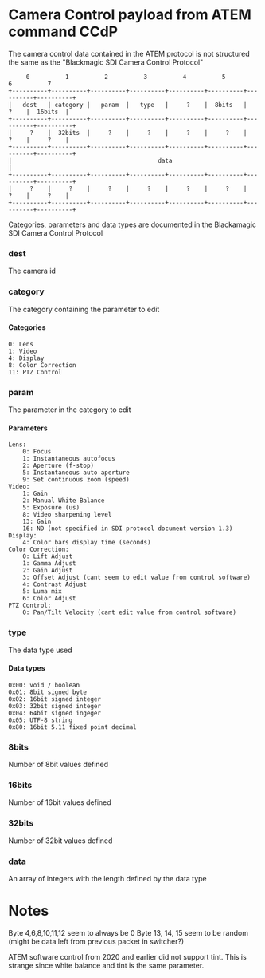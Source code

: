# Camera Control payload from ATEM command CCdP
The camera control data contained in the ATEM protocol is not structured the same as the "Blackmagic SDI Camera Control Protocol"

```
     0          1          2          3          4          5          6          7
+----------+----------+----------+----------+----------+----------+----------+----------+
|   dest   | category |   param  |   type   |     ?    |  8bits   |     ?    |  16bits  |
+----------+----------+----------+----------+----------+----------+----------+----------+
|     ?    |  32bits  |     ?    |     ?    |     ?    |     ?    |     ?    |     ?    |
+----------+----------+----------+----------+----------+----------+----------+----------+
|                                         data                                          |
+----------+----------+----------+----------+----------+----------+----------+----------+
|     ?    |     ?    |     ?    |     ?    |     ?    |     ?    |     ?    |     ?    |
+----------+----------+----------+----------+----------+----------+----------+----------+
```

Categories, parameters and data types are documented in the Blackamagic SDI Camera Control Protocol

### dest
The camera id

### category
The category containing the parameter to edit

#### Categories
	0: Lens
	1: Video
	4: Display
	8: Color Correction
	11: PTZ Control

### param
The parameter in the category to edit

#### Parameters
	Lens:
		0: Focus
		1: Instantaneous autofocus
		2: Aperture (f-stop)
		5: Instantaneous auto aperture
		9: Set continuous zoom (speed)
	Video:
		1: Gain
		2: Manual White Balance
		5: Exposure (us)
		8: Video sharpening level
		13: Gain
		16: ND (not specified in SDI protocol document version 1.3)
	Display:
		4: Color bars display time (seconds)
	Color Correction:
		0: Lift Adjust
		1: Gamma Adjust
		2: Gain Adjust
		3: Offset Adjust (cant seem to edit value from control software)
		4: Contrast Adjust
		5: Luma mix
		6: Color Adjust
	PTZ Control:
		0: Pan/Tilt Velocity (cant edit value from control software)

### type
The data type used

#### Data types
	0x00: void / boolean
	0x01: 8bit signed byte
	0x02: 16bit signed integer
	0x03: 32bit signed integer
	0x04: 64bit signed ingeger
	0x05: UTF-8 string
	0x80: 16bit 5.11 fixed point decimal

### 8bits
Number of 8bit values defined

### 16bits
Number of 16bit values defined

### 32bits
Number of 32bit values defined

### data
An array of integers with the length defined by the data type



# Notes
Byte 4,6,8,10,11,12 seem to always be 0
Byte 13, 14, 15 seem to be random (might be data left from previous packet in switcher?)

ATEM software control from 2020 and earlier did not support tint. This is strange since white balance and tint is the same parameter.
